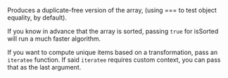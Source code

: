 Produces a duplicate-free version of the array, (using === to test object equality, by default). 

If you know in advance that the array is sorted, passing `true` for isSorted will run a much faster algorithm. 

If you want to compute unique items based on a transformation, pass an `iteratee` function. If said `iteratee` requires custom context, you can pass that as the last argument.
